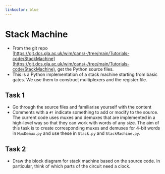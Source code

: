 ```yaml
---
linkcolor: blue
---
```

# Stack Machine

* From the git repo [https://git.dcs.gla.ac.uk/wim/cans/-/tree/main/Tutorials-code/StackMachine](https://git.dcs.gla.ac.uk/wim/cans/-/tree/main/Tutorials-code/StackMachine), get the Python source files.
* This is a Python implementation of a stack machine starting from basic gates. We use them to construct multiplexers and the register file.

## Task 1

* Go through the source files and familiarise yourself with the content
* Comments with a `#!` indicate something to add or modify to the source. The current code uses muxes and demuxes that are implemented in a high-level way so that they can work with words of any size. The aim of this task is to create corresponding muxes and demuxes for 4-bit words in `MuxDemux.py` and use these in `Stack.py` and `StackMachine.py`.

## Task 2

* Draw the block diagram for stack machine based on the source code. In particular, think of which parts of the circuit need a clock.